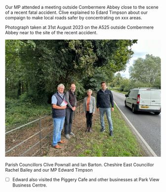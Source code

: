 <!--
.. title: Safer Roads - Visit by Edward Timpson MP.
.. slug: 2023-09-18-visit-by-mp
.. date: 2023-09-18 02:49:30 UTC
.. tags: parishcouncil
.. category:
.. link:
.. description:
.. type: text
-->

Our MP attended a meeting outside Combermere Abbey close to the scene of a recent fatal accident. Clive explained to Edard Timpson about our compaign to make local roads safer by concentrating on xxx areas.

Photograph taken at 31st August 2023 on the A525 outside Combermere Abbey near to the site of the recent accident.

![simple image1](/regex_pic/parish_council_IMG_0421.jpeg)

Parish Councillors Clive Pownall and Ian Barton. Cheshire East Councillor Rachel Bailey and our MP Edward Timpson

  * [ ] Edward also visited the Piggery Cafe and other businesses at Park View Business Centre.
